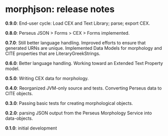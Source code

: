 # morphjson: release notes

**0.9.0**:  End-user cycle: Load CEX and Text Library; parse; export CEX.

**0.8.0**:  Perseus JSON > Forms > CEX > Forms implemented.

**0.7.0**:  Still better language handling. Improved efforts to ensure that generated URNs are unique. Implemented Data Models for morphology and CITE properties that are LiteraryGreekStrings.

**0.6.0**:  Better language handling. Working toward an Extended Text Property model.

**0.5.0**:  Writing CEX data for morphology.

**0.4.0**:  Reorganized JVM-only source and tests. Converting Perseus data to CITE objects.

**0.3.0**:  Passing basic tests for creating morphological objects.

**0.2.0**:  parsing JSON output from the Perseus Morphology Service into data-objects.

**0.1.0**:  initial development
